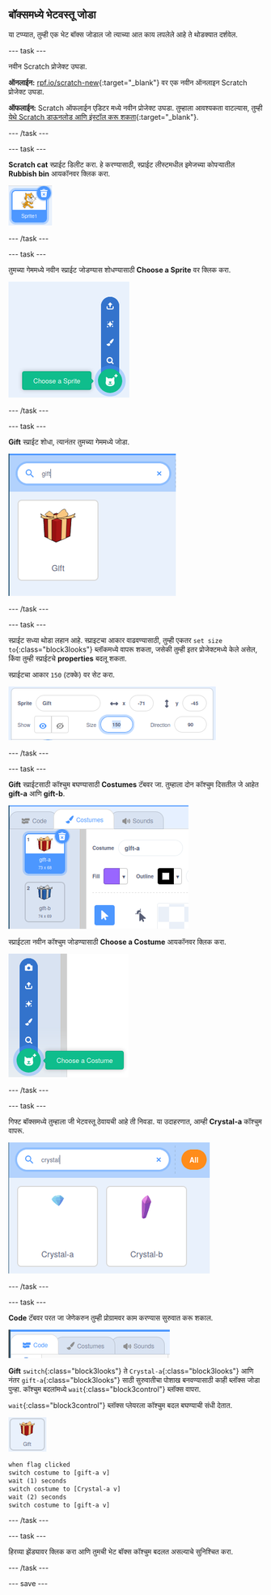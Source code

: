 ## बॉक्समध्ये भेटवस्तू जोडा

या टप्प्यात, तुम्ही एक भेट बॉक्स जोडाल जो त्याच्या आत काय लपलेले आहे ते थोडक्यात दर्शवेल.

--- task ---

नवीन Scratch प्रोजेक्ट उघडा.

**ऑनलाईन:** [rpf.io/scratch-new](http://rpf.io/scratch-new){:target="_blank"} वर एक नवीन ऑनलाइन Scratch प्रोजेक्ट उघडा.

**ऑफलाईन:** Scratch ऑफलाईन एडिटर मध्ये नवीन प्रोजेक्ट उघडा. तुम्हाला आवश्यकता वाटल्यास, तुम्ही [येथे Scratch डाऊनलोड आणि इंस्टॉल करू शकता](http://rpf.io/scratchoff){:target="_blank"}.

--- /task ---

--- task ---

**Scratch cat** स्प्राईट डिलीट करा. हे करण्यासाठी, स्प्राईट लीस्टमधील इमेजच्या कोपऱ्यातील **Rubbish bin** आयकॉनवर क्लिक करा.

![उजव्या वरच्या कोपर्यात trashcan सह Scratch cat आयकॉन दाखवणारी इमेज](images/delete-cat.png)

--- /task ---

--- task ---

तुमच्या गेममध्ये नवीन स्प्राईट जोडण्यास शोधण्यासाठी **Choose a Sprite** वर क्लिक करा.

![विस्तारीत पर्यायांसह choose sprite आयकॉन दाखवणारी इमेज](images/choose-sprite.png)

--- /task ---

--- task ---

**Gift** स्प्राईट शोधा, त्यानंतर तुमच्या गेममध्ये जोडा.

!["gift" टाइप केलेले सर्च बार आणि त्याखाली gift स्प्राइट दाखवणारी इमेज](images/add-gift.png)

--- /task ---

--- task ---

स्प्राईट सध्या थोडा लहान आहे. स्प्राइटचा आकार वाढवण्यासाठी, तुम्ही एकतर `set size to`{:class="block3looks"} ब्लॉकमध्ये वापरू शकता, जसेकी तुम्ही इतर प्रोजेक्टमध्ये केले असेल, किंवा तुम्ही स्प्राईटचे **properties** बदलू शकता.

स्प्राईटचा आकार `150` (टक्के) वर सेट करा.

![आकार 150 टक्के सेट केलेल्या स्प्राइटसाठी गुणधर्म दर्शवणारी इमेज](images/set-size.png)

--- /task ---

--- task ---

**Gift** स्प्राईटसाठी कॉश्चुम बघण्यासाठी **Costumes** टॅबवर जा. तुम्हाला दोन कॉश्चुम दिसतील जे आहेत **gift-a** आणि **gift-b**.

![दोन डिफॉल्ट कॉश्चुमसह gift स्प्राईटसाठी कॉश्चुम टॅब दाखवणारी इमेज](images/gift-costumes.png)

स्प्राईटला नवीन कॉश्चुम जोडण्यासाठी **Choose a Costume** आयकॉनवर क्लिक करा.

![विस्तारीत costume icon आयकॉन दाखवणारी इमेज](images/choose-costume.png)

--- /task ---

--- task ---

गिफ्ट बॉक्समध्ये तुम्हाला जी भेटवस्तू ठेवायची आहे ती निवडा. या उदाहरणात, आम्ही **Crystal-a** कॉश्चुम वापरू.

![crystal-a आणि Crystal-b सोबत crystal कॉश्चुम शोध दाखवणारी इमेज](images/choose-crystal-costume.png)

--- /task ---

--- task ---

**Code** टॅबवर परत जा जेणेकरुन तुम्ही प्रोग्रामवर काम करण्यास सुरुवात करू शकाल.

![निवडलेला code टॅब दाखवणारी इमेज](images/code-tab.png)

**Gift** `switch`{:class="block3looks"} ते `Crystal-a`{:class="block3looks"} आणि नंतर `gift-a`{:class="block3looks"} साठी सुरुवातीचा पोशाख बनवण्यासाठी काही ब्लॉक्स जोडा पुन्हा. कॉश्चुम बदलांमध्ये `wait`{:class="block3control"} ब्लॉक्स वापरा.

`wait`{:class="block3control"} ब्लॉक्स प्लेयरला कॉश्चुम बदल बघण्याची संधी देतात.

![gift स्प्राईटची इमेज](images/gift-sprite.png)

```blocks3
when flag clicked
switch costume to [gift-a v]
wait (1) seconds
switch costume to [Crystal-a v]
wait (2) seconds
switch costume to [gift-a v]
```

--- /task ---

--- task ---

हिरव्या झेंड्यावर क्लिक करा आणि तुमची भेट बॉक्स कॉश्चुम बदलत असल्याचे सुनिश्चित करा.

--- /task ---

--- save ---
